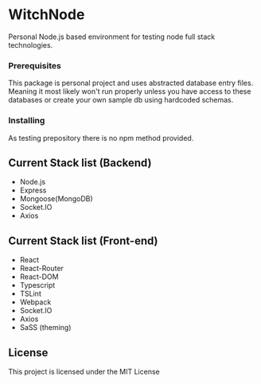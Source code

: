 # WitchNode

Personal Node.js based environment for testing node full stack technologies.

### Prerequisites

This package is personal project and uses abstracted database entry files. Meaning it most likely won't run properly unless you have access to these databases or create your own sample db using hardcoded schemas.

### Installing

As testing prepository there is no npm method provided.


## Current Stack list  (Backend)

* Node.js
* Express
* Mongoose(MongoDB)
* Socket.IO
* Axios

## Current Stack list  (Front-end)

* React
* React-Router
* React-DOM
* Typescript
* TSLint
* Webpack
* Socket.IO
* Axios
* SaSS (theming)


## License

This project is licensed under the MIT License


